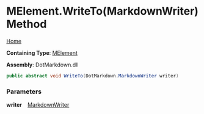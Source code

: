 # MElement\.WriteTo\(MarkdownWriter\) Method

[Home](../../../../README.md)

**Containing Type**: [MElement](../README.md)

**Assembly**: DotMarkdown\.dll

```csharp
public abstract void WriteTo(DotMarkdown.MarkdownWriter writer)
```

### Parameters

**writer** &ensp; [MarkdownWriter](../../../MarkdownWriter/README.md)